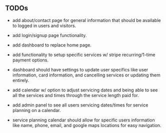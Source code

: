 ## TODOs

- add about/contact page for general information that should be available to
  logged in users and visitors.

- add login/signup page functionality.
- add dashboard to replace home page.
- add functionality to setup specific services w/ stripe recurring/1-time
  payment options.
- dashboard should have settings to update user specifics like user information,
  card information, and cancelling services or updating them entirely.
- add calendar w/ option to adjust servicing dates and being able to see all the
  services and times through the service length paid for.

- add admin panel to see all users servicing dates/times for service planning on
  a calendar.
- service planning calendar should allow for specific users information like
  name, phone, email, and google maps locations for easy navigation.
